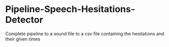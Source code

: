 # Pipeline-Speech-Hesitations-Detector
Complete pipeline to a sound file to a csv file containing the hesitations and their given times
